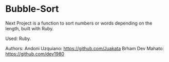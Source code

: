 # Bubble-Sort
Next Project is a function to sort numbers or words depending on the length, built with Ruby.

Used: Ruby.

Authors: Andoni Uzquiano: https://github.com/Juakata
        Brham Dev Mahato: https://github.com/dev1980
